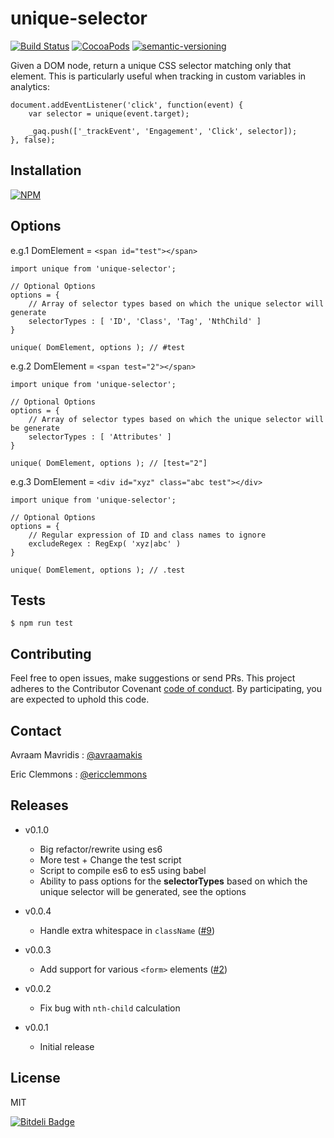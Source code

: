 # unique-selector

[![Build Status](https://travis-ci.org/ericclemmons/unique-selector.png)](https://travis-ci.org/ericclemmons/unique-selector)
[![CocoaPods](https://img.shields.io/cocoapods/l/AFNetworking.svg)]()
[![semantic-versioning](https://img.shields.io/badge/semantic%20-versioning-green.svg)]()

Given a DOM node, return a unique CSS selector matching only that element.
This is particularly useful when tracking in custom variables in analytics:

    document.addEventListener('click', function(event) {
        var selector = unique(event.target);

        _gaq.push(['_trackEvent', 'Engagement', 'Click', selector]);
    }, false);

## Installation

[![NPM](https://nodei.co/npm/unique-selector.png?mini=true)](https://nodei.co/npm/unique-selector/)

## Options

e.g.1 DomElement = `<span id="test"></span>`

```
import unique from 'unique-selector';

// Optional Options
options = {
    // Array of selector types based on which the unique selector will generate
    selectorTypes : [ 'ID', 'Class', 'Tag', 'NthChild' ]
}

unique( DomElement, options ); // #test
```

e.g.2 DomElement = `<span test="2"></span>`

```
import unique from 'unique-selector';

// Optional Options
options = {
    // Array of selector types based on which the unique selector will be generate
    selectorTypes : [ 'Attributes' ]
}

unique( DomElement, options ); // [test="2"]
```

e.g.3 DomElement = `<div id="xyz" class="abc test"></div>`

```
import unique from 'unique-selector';

// Optional Options
options = {
    // Regular expression of ID and class names to ignore
    excludeRegex : RegExp( 'xyz|abc' )
}

unique( DomElement, options ); // .test
```

## Tests

    $ npm run test

## Contributing

Feel free to open issues, make suggestions or send PRs.
This project adheres to the Contributor Covenant [code of conduct](http://contributor-covenant.org/). By participating, you are expected to uphold this code.

## Contact

Avraam Mavridis : [@avraamakis](https://twitter.com/avraamakis)

Eric Clemmons : [@ericclemmons](https://twitter.com/ericclemmons)

## Releases

- v0.1.0
  - Big refactor/rewrite using es6
  - More test + Change the test script
  - Script to compile es6 to es5 using babel
  - Ability to pass options for the **selectorTypes** based on which the unique selector will be generated, see the options

- v0.0.4
  - Handle extra whitespace in `className` ([#9](https://github.com/ericclemmons/unique-selector/pull/9))

- v0.0.3
  - Add support for various `<form>` elements ([#2](https://github.com/ericclemmons/unique-selector/issues/2))

- v0.0.2
  - Fix bug with `nth-child` calculation

- v0.0.1
  - Initial release

## License

MIT

[![Bitdeli Badge](https://d2weczhvl823v0.cloudfront.net/AvraamMavridis/unique-selector/trend.png)](https://bitdeli.com/free 'Bitdeli Badge')

